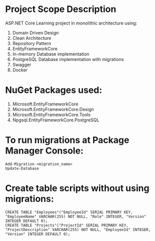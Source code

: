 # Project Scope Description
ASP.NET Core Learning project in monolithic architecture using:
1. Domain Driven Design
2. Clean Architecture
3. Repository Pattern
4. EntityFrameworkCore
5. In-memory Database implementation
6. PostgreSQL Database implementation with migrations
7. Swagger
8. Docker

# NuGet Packages used:
1. Microsoft.EntityFrameworkCore
2. Microsoft.EntityFrameworkCore.Design
3. Microsoft.EntityFrameworkCore.Tools
4. Npgsql.EntityFrameworkCore.PostgreSQL

# To run migrations at Package Manager Console:
```
Add-Migration <migration_name>
Update-Database
```

# Create table scripts without using migrations:
```
CREATE TABLE "Employees"("EmployeeId" SERIAL PRIMARY KEY, "EmployeeName" VARCHAR(255) NOT NULL, "Role" INTEGER, "Version" INTEGER DEFAULT 0);
CREATE TABLE "Projects"("ProjectId" SERIAL PRIMARY KEY, "ProjectDescription" VARCHAR(255) NOT NULL, "EmployeeId" INTEGER, "Version" INTEGER DEFAULT 0);
```